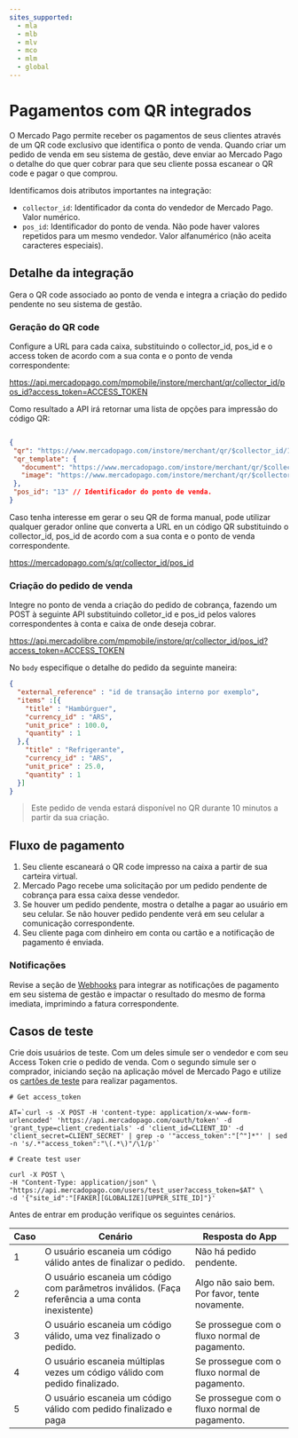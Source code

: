 ```yaml
---
sites_supported:
  - mla
  - mlb
  - mlv
  - mco
  - mlm
  - global
---
```


# Pagamentos com QR integrados

O Mercado Pago permite receber os pagamentos de seus clientes através de um QR code exclusivo que identifica o ponto de venda. Quando criar um pedido de venda em seu sistema de gestão, deve enviar ao Mercado Pago o detalhe do que quer cobrar para que seu cliente possa escanear o QR code e pagar o que comprou.

Identificamos dois atributos importantes na integração:

* `collector_id`: Identificador da conta do vendedor de Mercado Pago. Valor numérico.
* `pos_id`: Identificador do ponto de venda. Não pode haver valores repetidos para um mesmo vendedor. Valor alfanumérico (não aceita caracteres especiais).

## Detalhe da integração

Gera o QR code associado ao ponto de venda e integra a criação do pedido pendente no seu sistema de gestão.

### Geração do QR code

Configure a URL para cada caixa, substituindo o collector_id, pos_id e o access token de acordo com a sua conta e o ponto de venda correspondente:

https://api.mercadopago.com/mpmobile/instore/merchant/qr/collector_id/pos_id?access_token=ACCESS_TOKEN

Como resultado a API irá retornar uma lista de opções para impressão do código QR:

```json

{
 "qr": "https://www.mercadopago.com/instore/merchant/qr/$collector_id/13/5...d9.png", // QR Simples
 "qr_template": {
   "document": "https://www.mercadopago.com/instore/merchant/qr/$collector_id/13/template_5...d9.pdf", // PDF com QR e o logo do Mercado Livre
   "image": "https://www.mercadopago.com/instore/merchant/qr/$collector_id/13/template_5...d9.png" // Imagen com QR e o logo do Mercado Livre
 },
 "pos_id": "13" // Identificador do ponto de venda.
}

```

Caso tenha interesse em gerar o seu QR de forma manual, pode utilizar qualquer gerador online que converta a URL en un código QR substituindo o collector_id, pos_id de acordo com a sua conta e o ponto de venda correspondente.

https://mercadopago.com/s/qr/collector_id/pos_id

### Criação do pedido de venda

Integre no ponto de venda a criação do pedido de cobrança, fazendo um POST à seguinte API substituindo colletor_id e pos_id pelos valores correspondentes à conta e caixa de onde deseja cobrar.

https://api.mercadolibre.com/mpmobile/instore/qr/collector_id/pos_id?access_token=ACCESS_TOKEN


No `body` especifique o detalhe do pedido da seguinte maneira:

```json
{
  "external_reference" : "id de transação interno por exemplo",
  "items" :[{
    "title" : "Hambúrguer",
    "currency_id" : "ARS",
    "unit_price" : 100.0,
    "quantity" : 1
  },{
    "title" : "Refrigerante",
    "currency_id" : "ARS",
    "unit_price" : 25.0,
    "quantity" : 1
  }]
}

```
> Este pedido de venda estará disponível no QR durante 10 minutos a partir da sua criação.

## Fluxo de pagamento

1. Seu cliente escaneará o QR code impresso na caixa a partir de sua carteira virtual.
2. Mercado Pago recebe uma solicitação por um pedido pendente de cobrança para essa caixa desse vendedor.
3. Se houver um pedido pendente, mostra o detalhe a pagar ao usuário em seu celular. Se não houver pedido pendente verá em seu celular a comunicação correspondente.
4. Seu cliente paga com dinheiro em conta ou cartão e a notificação de pagamento é enviada.

### Notificações

Revise a seção de [Webhooks](/guides/notifications/webhooks.pt.md) para integrar as notificações de pagamento em seu sistema de gestão e impactar o resultado do mesmo de forma imediata, imprimindo a fatura correspondente.

## Casos de teste

Crie dois usuários de teste. Com um deles simule ser o vendedor e com seu Access Token crie o pedido de venda. Com o segundo simule ser o comprador, iniciando seção na aplicação móvel de Mercado Pago e utilize os [cartões de teste](/guides/payments/api/testing.pt.md) para realizar pagamentos.


```
# Get access_token

AT=`curl -s -X POST -H 'content-type: application/x-www-form-urlencoded' 'https://api.mercadopago.com/oauth/token' -d 'grant_type=client_credentials' -d 'client_id=CLIENT_ID' -d 'client_secret=CLIENT_SECRET' | grep -o '"access_token":"[^"]*"' | sed -n 's/.*"access_token":"\(.*\)"/\1/p'`

```

```
# Create test user

curl -X POST \
-H "Content-Type: application/json" \
"https://api.mercadopago.com/users/test_user?access_token=$AT" \
-d '{"site_id":"[FAKER][GLOBALIZE][UPPER_SITE_ID]"}'

```

Antes de entrar em produção verifique os seguintes cenários.



| Caso 		| Cenário 				 | Resposta do App        |
| ---- 		| ---- 				 | ----------        |
| 1  	| O usuário escaneia um código válido antes de finalizar o pedido.|Não há pedido pendente.|
| 2   	| O usuário escaneia um código com parâmetros inválidos. (Faça referência a uma conta inexistente)|Algo não saio bem. Por favor, tente novamente.|
| 3  	| O usuário escaneia um código válido, uma vez finalizado o pedido.|Se prossegue com o fluxo normal de pagamento.|
| 4  	| O usuário escaneia múltiplas vezes um código válido com pedido finalizado.|Se prossegue com o fluxo normal de pagamento.|
| 5    	| O usuário escaneia um código válido com pedido finalizado e paga|Se prossegue com o fluxo normal de pagamento.|
